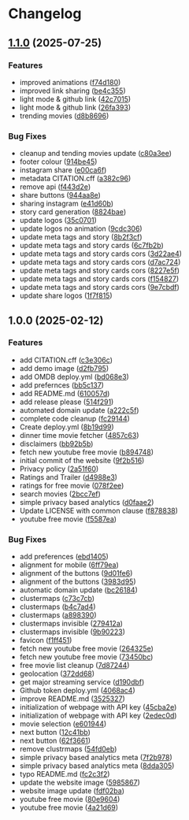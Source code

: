 # Changelog

## [1.1.0](https://github.com/Kohulan/WhichMovieToWatch/compare/v1.0.0...v1.1.0) (2025-07-25)


### Features

* improved animations ([f74d180](https://github.com/Kohulan/WhichMovieToWatch/commit/f74d180630e00a93e546c3e050e7663abdf24ee3))
* improved link sharing ([be4c355](https://github.com/Kohulan/WhichMovieToWatch/commit/be4c35540cfd2b7125aae56636008c3f0af2b763))
* light mode & github link ([42c7015](https://github.com/Kohulan/WhichMovieToWatch/commit/42c701521737fdd0515b9f4ac418cb330255451e))
* light mode & github link ([26fa393](https://github.com/Kohulan/WhichMovieToWatch/commit/26fa39310b952553e73fbaf9ed27cb6361132359))
* trending movies ([d8b8696](https://github.com/Kohulan/WhichMovieToWatch/commit/d8b8696c4f686aa86bc24712bd0f3f711c8b90e0))


### Bug Fixes

* cleanup and tending movies update ([c80a3ee](https://github.com/Kohulan/WhichMovieToWatch/commit/c80a3eef77291ccd072215a729e7f79066b9c5a6))
* footer colour ([914be45](https://github.com/Kohulan/WhichMovieToWatch/commit/914be45ed284621ea013f7ec043c10f62b422c54))
* instagram share ([e00ca6f](https://github.com/Kohulan/WhichMovieToWatch/commit/e00ca6f5822b09b58f01e10d40fe47af437bac63))
* metadata CITATION.cff ([a382c96](https://github.com/Kohulan/WhichMovieToWatch/commit/a382c965992639e931e6ee41cc5dd1ab3f85d922))
* remove api ([f443d2e](https://github.com/Kohulan/WhichMovieToWatch/commit/f443d2e661470789a720c176afde57c871605d06))
* share buttons ([944aa8e](https://github.com/Kohulan/WhichMovieToWatch/commit/944aa8e84d86154561f1ba24a5b39283aace201d))
* sharing instagram ([e41d60b](https://github.com/Kohulan/WhichMovieToWatch/commit/e41d60b1ee24bfdd53a69ec6c22f33d291b52198))
* story card generation ([8824bae](https://github.com/Kohulan/WhichMovieToWatch/commit/8824bae3a6dcc19664f2492630a89eb11965be65))
* update logos ([35c0701](https://github.com/Kohulan/WhichMovieToWatch/commit/35c07016eea65ddbf088d372447e99c7256ddf19))
* update logos no animation ([9cdc306](https://github.com/Kohulan/WhichMovieToWatch/commit/9cdc306b006296048d3b19963e63566e88ce75aa))
* update meta tags and story ([8b2f3cf](https://github.com/Kohulan/WhichMovieToWatch/commit/8b2f3cff69d7af00cd6f3f0a9bba29a34dadcbfa))
* update meta tags and story cards ([6c7fb2b](https://github.com/Kohulan/WhichMovieToWatch/commit/6c7fb2bdc7d845ef0b30b8f45d84db5835d5a135))
* update meta tags and story cards cors ([3d22ae4](https://github.com/Kohulan/WhichMovieToWatch/commit/3d22ae4ac03bc5d5a07576890e8e14a7293b3231))
* update meta tags and story cards cors ([d7ac724](https://github.com/Kohulan/WhichMovieToWatch/commit/d7ac7249133026f9251c8090dc783bb5113d2770))
* update meta tags and story cards cors ([8227e5f](https://github.com/Kohulan/WhichMovieToWatch/commit/8227e5f0b2396ba849358524c4a6913ed90b45b6))
* update meta tags and story cards cors ([f154827](https://github.com/Kohulan/WhichMovieToWatch/commit/f154827e399c1f1be77769e7cd0cfd374806c5cd))
* update meta tags and story cards cors ([9e7cbdf](https://github.com/Kohulan/WhichMovieToWatch/commit/9e7cbdfe74da8b6004d77a9b560f859f31ca333f))
* update share logos ([1f7f815](https://github.com/Kohulan/WhichMovieToWatch/commit/1f7f81595cb942b5705003526a73de81e39a4c0e))

## 1.0.0 (2025-02-12)


### Features

* add CITATION.cff ([c3e306c](https://github.com/Kohulan/WhichMovieToWatch/commit/c3e306cdf83bf4505668d6cde0857d084970e947))
* add demo image ([d2fb795](https://github.com/Kohulan/WhichMovieToWatch/commit/d2fb795a0f3ae8a70136e334fb397df4fc15ad4f))
* add OMDB deploy.yml ([bd068e3](https://github.com/Kohulan/WhichMovieToWatch/commit/bd068e35b9291e124c925c84c1d9fb43c5d8d413))
* add prefernces ([bb5c137](https://github.com/Kohulan/WhichMovieToWatch/commit/bb5c137da12e7299c7323d6e47551d89f82f95ea))
* add README.md ([610057d](https://github.com/Kohulan/WhichMovieToWatch/commit/610057d2ef99bdfb7c30b23af6cac84bcaed0e2f))
* add release please ([514f291](https://github.com/Kohulan/WhichMovieToWatch/commit/514f29151f0f89686e0bf3e365a6d0b0192713af))
* automated domain update ([a222c5f](https://github.com/Kohulan/WhichMovieToWatch/commit/a222c5f3e758b4ca0fb6d51e3eebc53812f7a781))
* complete code cleanup ([fc29144](https://github.com/Kohulan/WhichMovieToWatch/commit/fc29144d9344e20fa9fae1ea322b765c9a4dd487))
* Create deploy.yml ([8b19d99](https://github.com/Kohulan/WhichMovieToWatch/commit/8b19d99ad2f8e781a3cfc8ecba280e072d47c199))
* dinner time movie fetcher ([4857c63](https://github.com/Kohulan/WhichMovieToWatch/commit/4857c6365d654f00ce5f5b0472dd465c33355f18))
* disclaimers ([bb92b5b](https://github.com/Kohulan/WhichMovieToWatch/commit/bb92b5b2fd235f0a7c79c6d53e6773a71590c239))
* fetch new youtube free movie ([b894748](https://github.com/Kohulan/WhichMovieToWatch/commit/b89474878f292bee001c2827c0e2da4ffee4e83f))
* initial commit of the website ([9f2b516](https://github.com/Kohulan/WhichMovieToWatch/commit/9f2b516fdfec71f8bc6da276355f348fa0aa7d1f))
* Privacy policy ([2a51f60](https://github.com/Kohulan/WhichMovieToWatch/commit/2a51f60dc09c997b59e188ff416a3f47edd1368a))
* Ratings and Trailer ([d4988e3](https://github.com/Kohulan/WhichMovieToWatch/commit/d4988e34c6f8b0e041be883a62bec71903f10def))
* ratings for free movie ([078f2ee](https://github.com/Kohulan/WhichMovieToWatch/commit/078f2eeafd09c810bc4ea30fbd6c28b4d10ed9e0))
* search movies ([2bcc7ef](https://github.com/Kohulan/WhichMovieToWatch/commit/2bcc7efa89ffeaf8edca660c2a4c3fe1027a9db9))
* simple privacy based analytics ([d0faae2](https://github.com/Kohulan/WhichMovieToWatch/commit/d0faae2c29daef56e174a72b68aceed3d9f4f910))
* Update LICENSE with common clause ([f878838](https://github.com/Kohulan/WhichMovieToWatch/commit/f8788383a112966a920fbedf19ddc2e16ab479dc))
* youtube free movie ([f5587ea](https://github.com/Kohulan/WhichMovieToWatch/commit/f5587ead383320a9b8c356c509e0c6bd2b78a9bd))


### Bug Fixes

* add preferences ([ebd1405](https://github.com/Kohulan/WhichMovieToWatch/commit/ebd1405b5cfbc68e57defecdfaebb29fdf46fc52))
* alignment for mobile ([6ff79ea](https://github.com/Kohulan/WhichMovieToWatch/commit/6ff79ea453c4d5967b2f5409552e04dbd1092fc6))
* alignment of the buttons ([9d01fe6](https://github.com/Kohulan/WhichMovieToWatch/commit/9d01fe610c6959f25202373b9150f7de04f2f554))
* alignment of the buttons ([3983d95](https://github.com/Kohulan/WhichMovieToWatch/commit/3983d95da6f3b760446f4db91fbcb45fdcea3695))
* automatic domain update ([bc26184](https://github.com/Kohulan/WhichMovieToWatch/commit/bc2618477ce6da655df662ba3d143fd46f1fff3e))
* clustermaps ([c73c7cb](https://github.com/Kohulan/WhichMovieToWatch/commit/c73c7cb2a90a55b4b1ea8cc3487e8ae35925104f))
* clustermaps ([b4c7ad4](https://github.com/Kohulan/WhichMovieToWatch/commit/b4c7ad45513897e9086345dd264d08ddb69a8175))
* clustermaps ([a898390](https://github.com/Kohulan/WhichMovieToWatch/commit/a898390fca6cb6a8ebfdd5de7c6bec7a5a1db59b))
* clustermaps invisible ([279412a](https://github.com/Kohulan/WhichMovieToWatch/commit/279412a397ac504b5ff5490f4c680f09e92f4dd8))
* clustermaps invisible ([9b90223](https://github.com/Kohulan/WhichMovieToWatch/commit/9b90223c8bc718e07742493f41ea45263f11d71c))
* favicon ([f1ff451](https://github.com/Kohulan/WhichMovieToWatch/commit/f1ff4516eb24ba8efd12bab2d05dcb20bd51513e))
* fetch new youtube free movie ([264325e](https://github.com/Kohulan/WhichMovieToWatch/commit/264325eedf72fed0b45481ac29465489f252fb09))
* fetch new youtube free movie ([73450bc](https://github.com/Kohulan/WhichMovieToWatch/commit/73450bc4c3dc0cb20e852ff36335c14005d3b7e1))
* free movie list cleanup ([7d87244](https://github.com/Kohulan/WhichMovieToWatch/commit/7d87244075eea02395d525d98a9626b5e2415a4f))
* geolocation ([372dd68](https://github.com/Kohulan/WhichMovieToWatch/commit/372dd68b423a8a6bbcc0c7611a576b903b8b044d))
* get major streaming service ([d190dbf](https://github.com/Kohulan/WhichMovieToWatch/commit/d190dbf5b0f739ed84102e34ff13989b65c6d979))
* Github token deploy.yml ([4068ac4](https://github.com/Kohulan/WhichMovieToWatch/commit/4068ac4b1afcddbb04dbd001d6f1a1d720169011))
* improve README.md ([3525327](https://github.com/Kohulan/WhichMovieToWatch/commit/35253272e5436bd80822ef97a7976d63b922f787))
* initialization of webpage with API key ([45cba2e](https://github.com/Kohulan/WhichMovieToWatch/commit/45cba2eed3c2b086c5a9bf1740e44ff68ef1c154))
* initialization of webpage with API key ([2edec0d](https://github.com/Kohulan/WhichMovieToWatch/commit/2edec0d0b3ab4586b6b4248d4209d2678f216180))
* movie selection ([e601944](https://github.com/Kohulan/WhichMovieToWatch/commit/e601944dcc16aa0bea3f90fa195807ff413fe950))
* next button ([12c41bb](https://github.com/Kohulan/WhichMovieToWatch/commit/12c41bb533a4492e56cf808ded67185c0b6d76c3))
* next button ([62f3661](https://github.com/Kohulan/WhichMovieToWatch/commit/62f36619721cd3da6827f14e9de94f0baf786989))
* remove clustrmaps ([54fd0eb](https://github.com/Kohulan/WhichMovieToWatch/commit/54fd0ebf827b1f6ac4b09e7ab23f435c778dfe91))
* simple privacy based analytics meta ([7f2b978](https://github.com/Kohulan/WhichMovieToWatch/commit/7f2b97802b89da3f2fa5662314e03c3ce7c5a641))
* simple privacy based analytics meta ([8dda305](https://github.com/Kohulan/WhichMovieToWatch/commit/8dda305aa851db1a56f4f39668e4a97aa55bbf07))
* typo README.md ([fc2c3f2](https://github.com/Kohulan/WhichMovieToWatch/commit/fc2c3f2406632beb070be9a416e5efdc3460512a))
* update the website image ([5985867](https://github.com/Kohulan/WhichMovieToWatch/commit/59858671f2f3068af247d43f3492cc9fd9d3941d))
* website image update ([fdf02ba](https://github.com/Kohulan/WhichMovieToWatch/commit/fdf02ba1531476b7576b285692edf85b4618595b))
* youtube free movie ([80e9604](https://github.com/Kohulan/WhichMovieToWatch/commit/80e9604713411c5824378ace0165c3f41d90d7c4))
* youtube free movie ([4a21d69](https://github.com/Kohulan/WhichMovieToWatch/commit/4a21d692eba892052c04f23f72f92c4d9b57e771))
